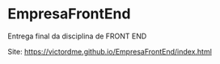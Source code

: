 # EmpresaFrontEnd
Entrega final da disciplina de FRONT END 

Site: https://victordme.github.io/EmpresaFrontEnd/index.html
